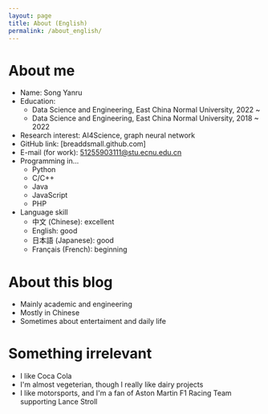 ```yaml
---
layout: page
title: About (English)
permalink: /about_english/
---
```

<!-- 
This is the base Jekyll theme. You can find out more info about customizing your Jekyll theme, as well as basic Jekyll usage documentation at [jekyllrb.com](https://jekyllrb.com/)

You can find the source code for Minima at GitHub:
[jekyll][jekyll-organization] /
[minima](https://github.com/jekyll/minima)

You can find the source code for Jekyll at GitHub:
[jekyll][jekyll-organization] /
[jekyll](https://github.com/jekyll/jekyll)


[jekyll-organization]: https://github.com/jekyll -->

# About me

- Name: Song Yanru
- Education: 
    - Data Science and Engineering, East China Normal University, 2022 ~
    - Data Science and Engineering, East China Normal University, 2018 ~ 2022
- Research interest: AI4Science, graph neural network
- GitHub link: [breaddsmall.github.com]
- E-mail (for work): 51255903111@stu.ecnu.edu.cn
- Programming in...
    - Python
    - C/C++
    - Java
    - JavaScript
    - PHP
- Language skill
    - 中文 (Chinese): excellent
    - English: good
    - 日本語 (Japanese): good
    - Français (French): beginning

# About this blog

- Mainly academic and engineering
- Mostly in Chinese
- Sometimes about entertaiment and daily life

# Something irrelevant

- I like Coca Cola
- I'm almost vegeterian, though I really like dairy projects
- I like motorsports, and I'm a fan of Aston Martin F1 Racing Team supporting Lance Stroll